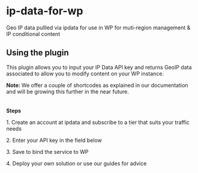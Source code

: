 # ip-data-for-wp
Geo IP data pullled via ipdata for use in WP for muti-region management &amp; IP conditional content

<div>
<h2>Using the plugin</h2>

<p>This plugin allows you to input your IP Data API key and returns GeoIP data associated to allow you to modify content on your WP instance.</p>

<p><strong>Note: </strong>We offer a couple of shortcodes as explained in our documentation and will be growing this further in the near future.</p>

<p style="padding-top:20px;"><strong>Steps</strong></p>	
<p>1. Create an account at ipdata and subscribe to a tier that suits your traffic needs</p>
<p>2. Enter your API key in the field below</p>
<p>3. Save to bind the service to WP</p>
<p>4. Deploy your own solution or use our guides for advice</p>
</div>
